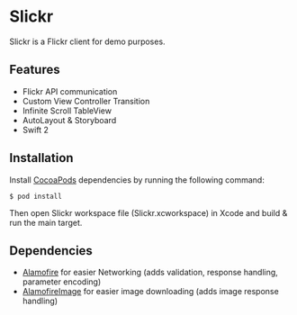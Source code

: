 # Slickr

Slickr is a Flickr client for demo purposes.

## Features

+ Flickr API communication
+ Custom View Controller Transition
+ Infinite Scroll TableView
+ AutoLayout & Storyboard
+ Swift 2

## Installation

Install [CocoaPods](http://cocoapods.org/) dependencies by running the following command:

    $ pod install

Then open Slickr workspace file (Slickr.xcworkspace) in Xcode and build & run the main target.

## Dependencies

+ [Alamofire](https://github.com/Alamofire/Alamofire)
  for easier Networking (adds validation, response handling, parameter encoding)
+ [AlamofireImage](https://github.com/Alamofire/AlamofireImage) for easier image downloading (adds image response handling)
